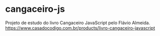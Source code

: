 # cangaceiro-js
Projeto de estudo do livro Cangaceiro JavaScript pelo Flávio Almeida. <br/>
https://www.casadocodigo.com.br/products/livro-cangaceiro-javascript